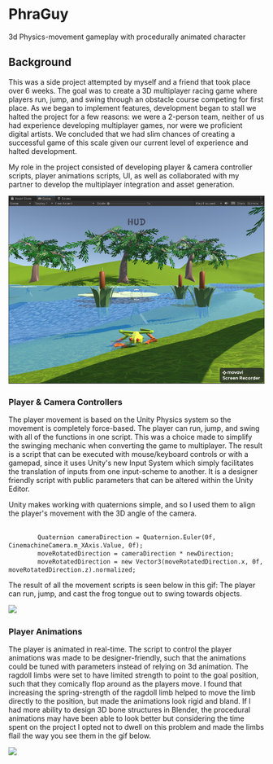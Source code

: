 # PhraGuy
3d Physics-movement gameplay with procedurally animated character

## Background
This was a side project attempted by myself and a friend that took place over 6 weeks. The goal was to create a 3D multiplayer racing game where players run, jump, and swing through an obstacle course competing for first place. As we began to implement features, development began to stall we halted the project for a few reasons: we were a 2-person team, neither of us had experience developing multiplayer games, nor were we proficient digital artists. We concluded that we had slim chances of creating a successful game of this scale given our current level of experience and halted development.

My role in the project consisted of developing player & camera controller scripts, player animations scripts, UI, as well as collaborated with my partner to develop the multiplayer integration and asset generation. 

![](https://github.com/TognaBologna09/PhraGuy/blob/main/PhraGuy_ScreenCap.png)

### Player & Camera Controllers
The player movement is based on the Unity Physics system so the movement is completely force-based. The player can run, jump, and swing with all of the functions in one script. This was a choice made to simplify the swinging mechanic when converting the game to multiplayer. The result is a script that can be executed with mouse/keyboard controls or with a gamepad, since it uses Unity's new Input System which simply facilitates the translation of inputs from one input-scheme to another. It is a designer friendly script with public parameters that can be altered within the Unity Editor.


Unity makes working with quaternions simple, and so I used them to align the player's movement with the 3D angle of the camera. 
```
       
        Quaternion cameraDirection = Quaternion.Euler(0f, CinemachineCamera.m_XAxis.Value, 0f);
        moveRotatedDirection = cameraDirection * newDirection;
        moveRotatedDirection = new Vector3(moveRotatedDirection.x, 0f, moveRotatedDirection.z).normalized;

```

The result of all the movement scripts is seen below in this gif: The player can run, jump, and cast the frog tongue out to swing towards objects. 

![](https://github.com/TognaBologna09/PhraGuy/blob/main/PhrogGameplayGif.gif)

### Player Animations
The player is animated in real-time. The script to control the player animations was made to be designer-friendly, such that the animations could be tuned with parameters instead of relying on 3d animation. The ragdoll limbs were set to have limited strength to point to the goal position, such that they comically flop around as the players move. I found that increasing the spring-strength of the ragdoll limb helped to move the limb directly to the position, but made the animations look rigid and bland. If I had more ability to design 3D bone structures in Blender, the procedural animations may have been able to look better but considering the time spent on the project I opted not to dwell on this problem and made the limbs flail the way you see them in the gif below.   

![](https://github.com/TognaBologna09/PhraGuy/blob/main/ProceduralAnimationFrogDemo.gif)

